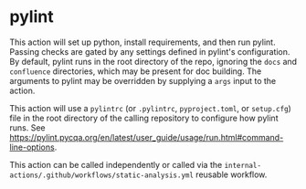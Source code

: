 # pylint

This action will set up python, install requirements, and then run pylint. Passing checks are gated by any settings defined in pylint's configuration. By default, pylint runs in the root directory of the repo, ignoring the `docs` and `confluence` directories, which may be present for doc building. The arguments to pylint may be overridden by supplying a `args` input to the action.

This action will use a `pylintrc` (or `.pylintrc`, `pyproject.toml`, or `setup.cfg`) file in the root directory of the calling repository to configure how pylint runs. See https://pylint.pycqa.org/en/latest/user_guide/usage/run.html#command-line-options.

This action can be called independently or called via the `internal-actions/.github/workflows/static-analysis.yml` reusable workflow.
